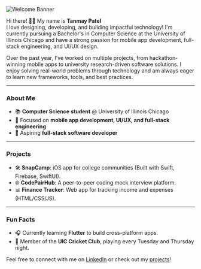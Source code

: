 ![Welcome Banner](https://private-user-images.githubusercontent.com/197348265/408882834-c7176c94-3c72-406b-942f-a45c4265fbbc.png?jwt=eyJhbGciOiJIUzI1NiIsInR5cCI6IkpXVCJ9.eyJpc3MiOiJnaXRodWIuY29tIiwiYXVkIjoicmF3LmdpdGh1YnVzZXJjb250ZW50LmNvbSIsImtleSI6ImtleTUiLCJleHAiOjE3Mzg1MTUyNDgsIm5iZiI6MTczODUxNDk0OCwicGF0aCI6Ii8xOTczNDgyNjUvNDA4ODgyODM0LWM3MTc2Yzk0LTNjNzItNDA2Yi05NDJmLWE0NWM0MjY1ZmJiYy5wbmc_WC1BbXotQWxnb3JpdGhtPUFXUzQtSE1BQy1TSEEyNTYmWC1BbXotQ3JlZGVudGlhbD1BS0lBVkNPRFlMU0E1M1BRSzRaQSUyRjIwMjUwMjAyJTJGdXMtZWFzdC0xJTJGczMlMkZhd3M0X3JlcXVlc3QmWC1BbXotRGF0ZT0yMDI1MDIwMlQxNjQ5MDhaJlgtQW16LUV4cGlyZXM9MzAwJlgtQW16LVNpZ25hdHVyZT1jZmM1OGUxOGQzYWY2ODJlNzhmNGQwYzBiNjg4ZDUzOTNmMDNiMWU3MmUwY2I1MGE3ZTM0OTNmM2ZlM2QzNTE0JlgtQW16LVNpZ25lZEhlYWRlcnM9aG9zdCJ9.oKT-IDQVBGQX_n8KZgje7FOY7MbIP5WgRVzxIYBG75E) 
  
Hi there! 👋✨ My name is **Tanmay Patel**  
I love designing, developing, and building impactful technology! I'm currently pursuing a Bachelor's in Computer Science at the University of Illinois Chicago and have a strong passion for mobile app development, full-stack engineering, and UI/UX design.

Over the past year, I've worked on multiple projects, from hackathon-winning mobile apps to university research-driven software solutions. I enjoy solving real-world problems through technology and am always eager to learn new frameworks, tools, and best practices.

---

### **About Me**  
- 📚 **Computer Science student** @ University of Illinois Chicago  
- 🎨 Focused on **mobile app development, UI/UX, and full-stack engineering**  
- 🌟 Aspiring **full-stack software developer**  

---

### **Projects**  
- 🛠️ **SnapCamp**: iOS app for college communities (Built with Swift, Firebase, SwiftUI).  
- 🌐 **CodePairHub**: A peer-to-peer coding mock interview platform.  
- 📊 **Finance Tracker**: Web app for tracking income and expenses (HTML/CSS/JS).  

---

### **Fun Facts**  
- 🎧 Currently learning **Flutter** to build cross-platform apps.  
- 🏏 Member of the **UIC Cricket Club**, playing every Tuesday and Thursday night.  

Feel free to connect with me on [LinkedIn](https://www.linkedin.com/in/tanmay824/) or check out my [projects](https://github.com/tpatel24)!  
